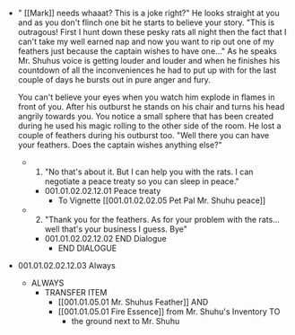 - " [[Mark]] needs whaaat? This is a joke right?" He looks straight at you and as you don't flinch one bit he starts to believe your story. "This is outragous! First I hunt down these pesky rats all night then the fact that I can't take my well earned nap and now you want to rip out one of my feathers just because the captain wishes to have one…" As he speaks Mr. Shuhus voice is getting louder and louder and when he finishes his countdown of all the inconveniences he had to put up with for the last couple of days he bursts out in pure anger and fury. 
  
  You can't believe your eyes when you watch him explode in flames in front of you. After his outburst he stands on his chair and turns his head angrily towards you. You notice a small sphere that has been created during he used his magic rolling to the other side of the room. He lost a couple of feathers during his outburst too. "Well there you can have your feathers. Does the captain wishes anything else?"
	- 1. "No that's about it. But I can help you with the rats. I can negotiate a peace treaty so you can sleep in peace."
		- 001.01.02.02.12.01 Peace treaty
			- To Vignette [[001.01.02.02.05 Pet Pal Mr. Shuhu peace]]
	- 2. "Thank you for the feathers. As for your problem with the rats… well that's your business I guess. Bye"
		- 001.01.02.02.12.02 END Dialogue
			- END DIALOGUE
- 001.01.02.02.12.03 Always
	- ALWAYS
		- TRANSFER ITEM
			- [[001.01.05.01 Mr. Shuhus Feather]] AND
			- [[001.01.05.01 Fire Essence]] from Mr. Shuhu's Inventory TO
				- the ground next to Mr. Shuhu